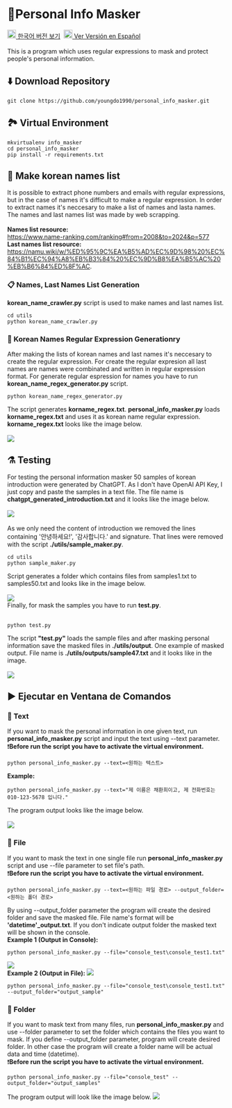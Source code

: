 # 👮Personal Info Masker
<a href="./README.md"><img src="./img/flags/kr.png" height="20px"></img> 한국어 버전 보기</a>&nbsp;
<a href="./README_es.md"><img src="./img/flags/es.png" height="20px"></img> Ver Versión en Español</a>
<br /><br />
This is a program which uses regular expressions to mask and protect people's personal information.
## ⬇️ Download Repository
```
git clone https://github.com/youngdo1990/personal_info_masker.git
```
## 🏞️ Virtual Environment
```
mkvirtualenv info_masker
cd personal_info_masker
pip install -r requirements.txt
```
## 📄 Make korean names list
It is possible to extract phone numbers and emails with regular expressions, but in the case of names it's difficult to make a regular expression. In order to extract names it's neccesary to make a list of names and lasta names.<br />
The names and last names list was made by web scrapping.<br /><br />
<b>Names list resource:</b> <br />
<a href="https://www.name-ranking.com/ranking#from=2008&to=2024&p=577">https://www.name-ranking.com/ranking#from=2008&to=2024&p=577</a></br>
<b>Last names list resource:</b> <br />
<a href="https://namu.wiki/w/%ED%95%9C%EA%B5%AD%EC%9D%98%20%EC%84%B1%EC%94%A8%EB%B3%84%20%EC%9D%B8%EA%B5%AC%20%EB%B6%84%ED%8F%AC">https://namu.wiki/w/%ED%95%9C%EA%B5%AD%EC%9D%98%20%EC%84%B1%EC%94%A8%EB%B3%84%20%EC%9D%B8%EA%B5%AC%20%EB%B6%84%ED%8F%AC</a>.
### 📋 Names, Last Names List Generation
<b>korean_name_crawler.py</b> script is used to make names and last names list.
```
cd utils
python korean_name_crawler.py
```
### 🔣 Korean Names Regular Expression Generationry
After making the lists of korean names and last names it's neccesary to create the regular expression. For create the regular expresion all last names are names were combinated and written in regular expression format. For generate regular espression for names you have to run <b>korean_name_regex_generator.py</b> script.
```
python korean_name_regex_generator.py
```
The script generates <b>korname_regex.txt</b>. <b>personal_info_masker.py</b> loads <b>korname_regex.txt</b> and uses it as korean name regular expression. <b>korname_regex.txt</b> looks like the image below.<br /><br />
<img src="./img/korname_regex_file.png"></img><br />
## ⚗️ Testing
For testing the personal information masker 50 samples of korean introduction were generated by ChatGPT. As I don't have OpenAI API Key, I just copy and paste the samples in a text file. The file name is <b>chatgpt_generated_introduction.txt</b> and it looks like the image below.<br /><br />
<img src="./img/chatgpt_samples.png"></img><br /><br />
As we only need the content of introduction we removed the lines containing '안녕하세요!', '감사합니다.' and signature. That lines were removed with the script <b>./utils/sample_maker.py</b>.<br />
```
cd utils
python sample_maker.py
```
Script generates a folder which contains files from samples1.txt to samples50.txt and looks like in the image below.<br /><br />
<img src="./img/sample_file.png"></img><br />
Finally, for mask the samples you have to run <b>test.py</b>.<br /><br />
```
python test.py
```
The script <b>"test.py"</b> loads the sample files and after masking personal information save the masked files in <b>./utils/output</b>. One example of masked output. File name is <b>./utils/outputs/sample47.txt</b> and it looks like in the image.<br /><br />
<img src="./img/output_file.png"><br />
## ▶️ Ejecutar en Ventana de Comandos
### 🔡 Text
If you want to mask the personal information in one given text, run <b>personal_info_masker.py</b> script and input the text using --text parameter.<br />
❗<b>Before run the script you have to activate the virtual environment.</b>

```
python personal_info_masker.py --text=<원하는 텍스트>
```
<b>Example:</b>
```
python personal_info_masker.py --text="제 이름은 채환희이고, 제 전화번호는 010-123-5678 입니다."
```
The program output looks like the image below.<br /><br />
<img src="./img/console_text_sample.png"><br />
### 📝 File
If you want to mask the text in one single file run <b>personal_info_masker.py</b> script and use --file parameter to set file's path.<br />
❗<b>Before run the script you have to activate the virtual environment.</b>
```
python personal_info_masker.py --text=<원하는 파일 경로> --output_folder=<원하는 폴더 경로>
```
By using --output_folder parameter the program will create the desired folder and save the masked file. File name's format will be <b>'datetime'_output.txt</b>. If you don't indicate output folder the masked text will be shown in the console.<br />
<b>Example 1 (Output in Console):</b>
```
python personal_info_masker.py --file="console_test\console_test1.txt"
```
<img src="./img/single_file_test1.png"><br />
<b>Example 2 (Output in File):</b>
<img src="./img/single_file_test2.png"><br />
```
python personal_info_masker.py --file="console_test\console_test1.txt" --output_folder="output_sample"
```
### 📁 Folder
If you want to mask text from many files, run <b>personal_info_masker.py</b> and use --folder parameter to set the folder which contains the files you want to mask. If you define --output_folder parameter, program will create desired folder. In other case the program will create a folder name will be actual data and time (datetime).<br />
❗<b>Before run the script you have to activate the virtual environment.</b>
```
python personal_info_masker.py --file="console_test" --output_folder="output_samples"
```
The program output will look like the image below.
<img src="./img/folder_sample.png"><br />
